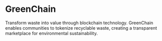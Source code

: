 # GreenChain
Transform waste into value through blockchain technology. GreenChain enables communities to tokenize recyclable waste, creating a transparent marketplace for environmental sustainability.
